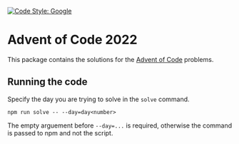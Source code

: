 [![Code Style: Google](https://img.shields.io/badge/code%20style-google-blueviolet.svg)](https://github.com/google/gts)

# Advent of Code 2022
This package contains the solutions for the [Advent of Code](https://adventofcode.com/2022) problems.

## Running the code
Specify the day you are trying to solve in the `solve` command.

`npm run solve -- --day=day<number>`

The empty arguement before `--day=...` is required, otherwise the command is passed to npm and not the script.

